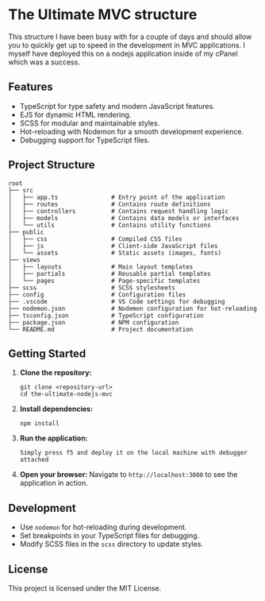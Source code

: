 # The Ultimate MVC structure

This structure I have been busy with for a couple of days and should allow you to quickly get up to speed in the development in MVC applications. 
I myself have deployed this on a nodejs application inside of my cPanel which was a success.

## Features

- TypeScript for type safety and modern JavaScript features.
- EJS for dynamic HTML rendering.
- SCSS for modular and maintainable styles.
- Hot-reloading with Nodemon for a smooth development experience.
- Debugging support for TypeScript files.

## Project Structure

```
root
├── src
│   ├── app.ts               # Entry point of the application
│   ├── routes               # Contains route definitions
│   ├── controllers          # Contains request handling logic
│   ├── models               # Contains data models or interfaces
│   └── utils                # Contains utility functions
├── public
│   ├── css                  # Compiled CSS files
│   ├── js                   # Client-side JavaScript files
│   └── assets               # Static assets (images, fonts)
├── views
│   ├── layouts              # Main layout templates
│   ├── partials             # Reusable partial templates
│   └── pages                # Page-specific templates
├── scss                     # SCSS stylesheets
├── config                   # Configuration files
├── .vscode                  # VS Code settings for debugging
├── nodemon.json             # Nodemon configuration for hot-reloading
├── tsconfig.json            # TypeScript configuration
├── package.json             # NPM configuration
└── README.md                # Project documentation
```

## Getting Started

1. **Clone the repository:**
   ```
   git clone <repository-url>
   cd the-ultimate-nodejs-mvc
   ```

2. **Install dependencies:**
   ```
   npm install
   ```

3. **Run the application:**
   ```
   Simply press f5 and deploy it on the local machine with debugger attached
   ```

4. **Open your browser:**
   Navigate to `http://localhost:3000` to see the application in action.

## Development

- Use `nodemon` for hot-reloading during development.
- Set breakpoints in your TypeScript files for debugging.
- Modify SCSS files in the `scss` directory to update styles.

## License

This project is licensed under the MIT License.
